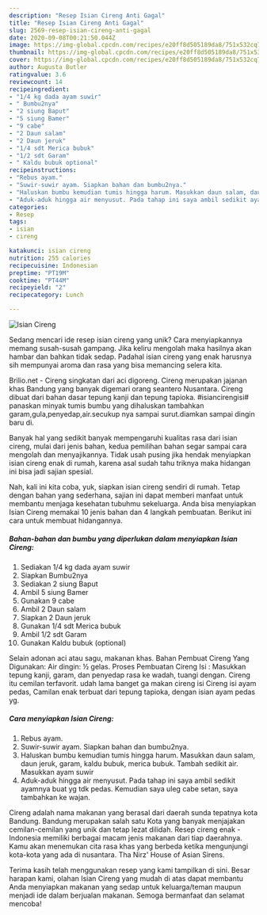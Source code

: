 ```yaml
---
description: "Resep Isian Cireng Anti Gagal"
title: "Resep Isian Cireng Anti Gagal"
slug: 2569-resep-isian-cireng-anti-gagal
date: 2020-09-08T00:21:50.044Z
image: https://img-global.cpcdn.com/recipes/e20ff8d505189da8/751x532cq70/isian-cireng-foto-resep-utama.jpg
thumbnail: https://img-global.cpcdn.com/recipes/e20ff8d505189da8/751x532cq70/isian-cireng-foto-resep-utama.jpg
cover: https://img-global.cpcdn.com/recipes/e20ff8d505189da8/751x532cq70/isian-cireng-foto-resep-utama.jpg
author: Augusta Butler
ratingvalue: 3.6
reviewcount: 14
recipeingredient:
- "1/4 kg dada ayam suwir"
- " Bumbu2nya"
- "2 siung Baput"
- "5 siung Bamer"
- "9 cabe"
- "2 Daun salam"
- "2 Daun jeruk"
- "1/4 sdt Merica bubuk"
- "1/2 sdt Garam"
- " Kaldu bubuk optional"
recipeinstructions:
- "Rebus ayam."
- "Suwir-suwir ayam. Siapkan bahan dan bumbu2nya."
- "Haluskan bumbu kemudian tumis hingga harum. Masukkan daun salam, daun jeruk, garam, kaldu bubuk, merica bubuk. Tambah sedikit air. Masukkan ayam suwir"
- "Aduk-aduk hingga air menyusut. Pada tahap ini saya ambil sedikit ayamnya buat yg tdk pedas. Kemudian saya uleg cabe setan, saya tambahkan ke wajan."
categories:
- Resep
tags:
- isian
- cireng

katakunci: isian cireng 
nutrition: 255 calories
recipecuisine: Indonesian
preptime: "PT19M"
cooktime: "PT44M"
recipeyield: "2"
recipecategory: Lunch

---
```



![Isian Cireng](https://img-global.cpcdn.com/recipes/e20ff8d505189da8/751x532cq70/isian-cireng-foto-resep-utama.jpg)

Sedang mencari ide resep isian cireng yang unik? Cara menyiapkannya memang susah-susah gampang. Jika keliru mengolah maka hasilnya akan hambar dan bahkan tidak sedap. Padahal isian cireng yang enak harusnya sih mempunyai aroma dan rasa yang bisa memancing selera kita.

Brilio.net - Cireng singkatan dari aci digoreng. Cireng merupakan jajanan khas Bandung yang banyak digemari orang seantero Nusantara. Cireng dibuat dari bahan dasar tepung kanji dan tepung tapioka. #isiancirengisi# panaskan minyak tumis bumbu yang dihaluskan tambahkan garam,gula,penyedap,air.secukup nya sampai surut.diamkan sampai dingin baru di.

Banyak hal yang sedikit banyak mempengaruhi kualitas rasa dari isian cireng, mulai dari jenis bahan, kedua pemilihan bahan segar sampai cara mengolah dan menyajikannya. Tidak usah pusing jika hendak menyiapkan isian cireng enak di rumah, karena asal sudah tahu triknya maka hidangan ini bisa jadi sajian spesial.


Nah, kali ini kita coba, yuk, siapkan isian cireng sendiri di rumah. Tetap dengan bahan yang sederhana, sajian ini dapat memberi manfaat untuk membantu menjaga kesehatan tubuhmu sekeluarga. Anda bisa menyiapkan Isian Cireng memakai 10 jenis bahan dan 4 langkah pembuatan. Berikut ini cara untuk membuat hidangannya.

<!--inarticleads1-->

##### Bahan-bahan dan bumbu yang diperlukan dalam menyiapkan Isian Cireng:

1. Sediakan 1/4 kg dada ayam suwir
1. Siapkan  Bumbu2nya
1. Sediakan 2 siung Baput
1. Ambil 5 siung Bamer
1. Gunakan 9 cabe
1. Ambil 2 Daun salam
1. Siapkan 2 Daun jeruk
1. Gunakan 1/4 sdt Merica bubuk
1. Ambil 1/2 sdt Garam
1. Gunakan  Kaldu bubuk (optional)


Selain adonan aci atau sagu, makanan khas. Bahan Pembuat Cireng Yang Digunakan: Air dingin: ½ gelas. Proses Pembuatan Cireng Isi : Masukkan tepung kanji, garam, dan penyedap rasa ke wadah, tuangi dengan. Cireng itu cemilan terfavorit. udah lama banget ga makan cireng isi Cireng isi ayam pedas, Camilan enak terbuat dari tepung tapioka, dengan isian ayam pedas yg. 

<!--inarticleads2-->

##### Cara menyiapkan Isian Cireng:

1. Rebus ayam.
1. Suwir-suwir ayam. Siapkan bahan dan bumbu2nya.
1. Haluskan bumbu kemudian tumis hingga harum. Masukkan daun salam, daun jeruk, garam, kaldu bubuk, merica bubuk. Tambah sedikit air. Masukkan ayam suwir
1. Aduk-aduk hingga air menyusut. Pada tahap ini saya ambil sedikit ayamnya buat yg tdk pedas. Kemudian saya uleg cabe setan, saya tambahkan ke wajan.


Cireng adalah nama makanan yang berasal dari daerah sunda tepatnya kota Bandung. Bandung merupakan salah satu Kota yang banyak menjajakan cemilan-cemilan yang unik dan tetap lezat dilidah. Resep cireng enak - Indonesia memiliki berbagai macam jenis makanan dari tiap daerahnya. Kamu akan menemukan cita rasa khas yang berbeda ketika mengunjungi kota-kota yang ada di nusantara. Tha Nirz&#39; House of Asian Sirens. 

Terima kasih telah menggunakan resep yang kami tampilkan di sini. Besar harapan kami, olahan Isian Cireng yang mudah di atas dapat membantu Anda menyiapkan makanan yang sedap untuk keluarga/teman maupun menjadi ide dalam berjualan makanan. Semoga bermanfaat dan selamat mencoba!
